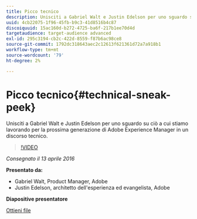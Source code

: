 ```yaml
---
title: Picco tecnico
description: Unisciti a Gabriel Walt e Justin Edelson per uno sguardo su ciò a cui stiamo lavorando per la prossima generazione di Adobe Experience Manager in un discorso tecnico.
uuid: 4cb22075-1f96-45fb-b9c3-41d8516b4c87
discoiquuid: 15ac160d-b272-4725-ba6f-217b1ee70d4d
targetaudience: target-audience advanced
exl-id: 295c3194-cb2c-422d-8559-f87b6ac98ce8
source-git-commit: 1792dc318643aec2c12613f621361d72a7a918b1
workflow-type: tm+mt
source-wordcount: '79'
ht-degree: 2%

---
```


# Picco tecnico{#technical-sneak-peek}

Unisciti a Gabriel Walt e Justin Edelson per uno sguardo su ciò a cui stiamo lavorando per la prossima generazione di Adobe Experience Manager in un discorso tecnico.

>[!VIDEO](https://video.tv.adobe.com/v/19305/?quality=9)

*Consegnato il 13 aprile 2016*

**Presentato da:**

* Gabriel Walt, Product Manager, Adobe
* Justin Edelson, architetto dell&#39;esperienza ed evangelista, Adobe

**Diapositive presentatore**

[Ottieni file](assets/aem-gems-041316-6-2-tech-preview.pdf)
<!--
[Get back to the Overview](https://helpx.adobe.com/experience-manager/kt/eseminars/gems/aem-index.html)
-->
